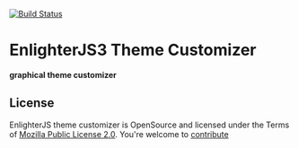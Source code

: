 [![Build Status](https://travis-ci.org/EnlighterJS/Plugin.ThemeCustomizer.svg?branch=master)](https://travis-ci.org/EnlighterJS/Plugin.ThemeCustomizer.)


EnlighterJS3 Theme Customizer
====================================================================

**graphical theme customizer**



License
----------------------------------------------

EnlighterJS theme customizer is OpenSource and licensed under the Terms of [Mozilla Public License 2.0](https://opensource.org/licenses/MPL-2.0). You're welcome to [contribute](docs/CONTRIBUTING.md)

